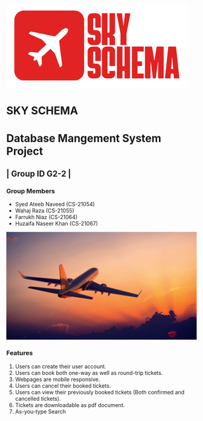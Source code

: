 ![Alt text](logo2.png)
# SKY SCHEMA

# Database Mangement System Project

## | Group ID G2-2 |

### Group Members

- Syed Ateeb Naveed (CS-21054)
- Wahaj Raza (CS-21055)
- Farrukh Niaz (CS-21064)
- Huzaifa Naseer Khan (CS-21067)

![Alt text](plane.jpg)

### Features
1. Users can create their user account.
2. Users can book both one-way as well as round-trip tickets.
3. Webpages are mobile responsive.
4. Users can cancel their booked tickets.
5. Users can view their previously booked tickets (Both confirmed and cancelled tickets).
6. Tickets are downloadable as pdf document.
7. As-you-type Search
